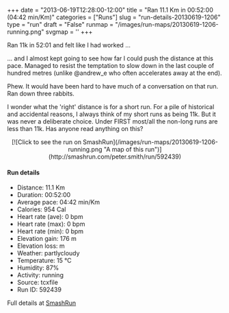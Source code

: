 +++
date = "2013-06-19T12:28:00-12:00"
title = "Ran 11.1 Km in 00:52:00 (04:42 min/Km)"
categories = ["Runs"]
slug = "run-details-20130619-1206"
type = "run"
draft = "False"
runmap = "/images/run-maps/20130619-1206-running.png"
svgmap = '<polyline points="0 56, 0 60, 1 60, 10 51, 16 48, 18 48, 23 50, 26 47, 27 45, 28 45, 29 45, 32 45, 41 45, 44 46, 47 48, 52 52, 55 54, 61 56, 65 57, 69 56, 78 53, 81 52, 88 52, 92 54, 95 52, 99 49, 97 44, 97 40, 97 44, 100 48, 97 52, 92 54, 83 51, 80 52, 79 54, 73 55, 67 56, 62 56, 55 54, 46 47, 40 45, 31 45, 27 45, 26 47, 23 50, 22 50, 18 48, 14 49, 11 52, 10 52, 5 57">'
+++

Ran 11k in 52:01 and felt like I had worked ...

... and I almost kept going to see how far I could push the distance at this pace. Managed to resist the temptation to slow down in the last couple of hundred metres (unlike @andrew_e who often accelerates away at the end). 

Phew. It would have been hard to have much of a conversation on that run. Ran down three rabbits. 

I wonder what the 'right' distance is for a short run. For a pile of historical and accidental reasons, I always think of my short runs as being 11k. But it was never a deliberate choice. Under FIRST most/all the non-long runs are less than 11k. Has anyone read anything on this?



<!--more-->

<center>
[![Click to see the run on SmashRun](/images/run-maps/20130619-1206-running.png "A map of this run")](http://smashrun.com/peter.smith/run/592439)
</center>

#### Run details

* Distance: 11.1 Km
* Duration: 00:52:00
* Average pace: 04:42 min/Km
* Calories: 954 Cal
* Heart rate (ave): 0 bpm
* Heart rate (max): 0 bpm
* Heart rate (min): 0 bpm
* Elevation gain: 176 m
* Elevation loss:  m
* Weather: partlycloudy
* Temperature: 15 &deg;C
* Humidity: 87%
* Activity: running
* Source: tcxfile
* Run ID: 592439

Full details at [SmashRun](http://smashrun.com/peter.smith/run/592439)